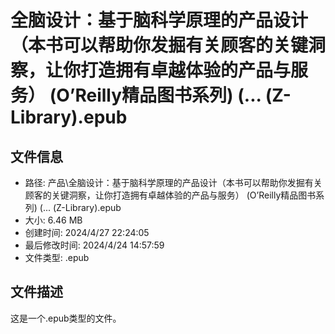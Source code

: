 ﻿# 全脑设计：基于脑科学原理的产品设计（本书可以帮助你发掘有关顾客的关键洞察，让你打造拥有卓越体验的产品与服务） (O’Reilly精品图书系列) (... (Z-Library).epub

## 文件信息
- 路径: 产品\全脑设计：基于脑科学原理的产品设计（本书可以帮助你发掘有关顾客的关键洞察，让你打造拥有卓越体验的产品与服务） (O’Reilly精品图书系列) (... (Z-Library).epub
- 大小: 6.46 MB
- 创建时间: 2024/4/27 22:24:05
- 最后修改时间: 2024/4/24 14:57:59
- 文件类型: .epub

## 文件描述
这是一个.epub类型的文件。

